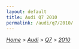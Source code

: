 ```yaml
---
layout: default
title: Audi Q7 2010
permalink: /audi/q7/2010/
---
```

[*Home*](/) > [*Audi*](/audi/) > [*Q7*](/audi/q7/) > [*2010*](/audi/q7/2010/)

